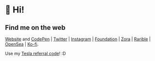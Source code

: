 # 👋 Hi! 


## Find me on the web
[Website](https://marcelrojas.vercel.app) and [CodePen](https://codepen.com/marcelrojas) | [Twitter](https://twitter.com/marcelrojas_) | [Instagram](https://instagram.com/marcelrojas_) | [Foundation](https://foundation.app/marcelrojas) | [Zora](https://zora.co/marcelrojas) | [Rarible](https://rarible.com/marcelrojas) | [OpenSea](https://opensea.io/MarcelRojas) | [Ko-fi](https://ko-fi.com/marcelrojas).

Use my [Tesla referral code](https://ts.la/marcel57821)! :D

